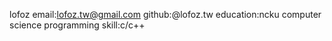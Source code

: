 lofoz
email:lofoz.tw@gmail.com
github:@lofoz.tw
education:ncku computer science
programming skill:c/c++